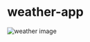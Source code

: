 # weather-app
![weather image](https://github.com/Karnankita04/weather-app/assets/91003709/f277b1aa-c144-4e61-97a0-814b65994fce)
